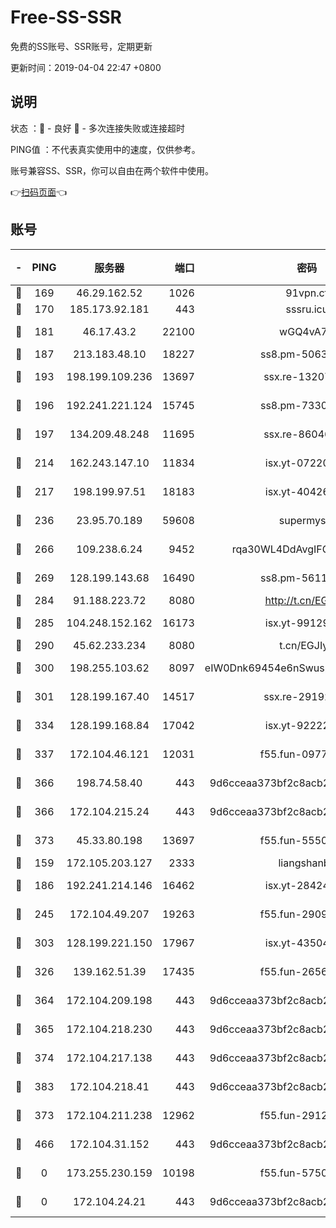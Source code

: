 # Free-SS-SSR

免费的SS账号、SSR账号，定期更新

更新时间：2019-04-04 22:47 +0800

## 说明

状态     ：🙂 - 良好 🙁 - 多次连接失败或连接超时

PING值   ：不代表真实使用中的速度，仅供参考。

账号兼容SS、SSR，你可以自由在两个软件中使用。

👉[扫码页面](https://liesauer.github.io/Free-SS-SSR/)👈

## 账号

|-|PING|服务器|端口|密码|加密方式|区域|
|:----:|:----:|:-----:|-----:|:----:|:----:|:----:|
|🙂|169|46.29.162.52|1026|91vpn.cf|rc4-md5|RU|
|🙂|170|185.173.92.181|443|sssru.icu|rc4-md5|RU|
|🙂|181|46.17.43.2|22100|wGQ4vA7D|aes-256-gcm|RU|
|🙂|187|213.183.48.10|18227|ss8.pm-50631596|rc4-md5|RU|
|🙂|193|198.199.109.236|13697|ssx.re-13207051|aes-256-cfb|US|
|🙂|196|192.241.221.124|15745|ss8.pm-73307807|aes-256-cfb|US|
|🙂|197|134.209.48.248|11695|ssx.re-86046850|aes-256-cfb|US|
|🙂|214|162.243.147.10|11834|isx.yt-07220762|aes-256-cfb|US|
|🙂|217|198.199.97.51|18183|isx.yt-40426345|aes-256-cfb|US|
|🙂|236|23.95.70.189|59608|supermyssr|chacha20-ietf|US|
|🙂|266|109.238.6.24|9452|rqa30WL4DdAvgIFG6Fs3znzTa|aes-256-cfb|FR|
|🙂|269|128.199.143.68|16490|ss8.pm-56112391|aes-256-cfb|SG|
|🙂|284|91.188.223.72|8080|http://t.cn/EGJIyrl|rc4-md5|RU|
|🙂|285|104.248.152.162|16173|isx.yt-99129295|aes-256-cfb|SG|
|🙂|290|45.62.233.234|8080|t.cn/EGJIyrl|rc4-md5|CA|
|🙂|300|198.255.103.62|8097|eIW0Dnk69454e6nSwuspv9DmS201tQ0D|aes-256-cfb|US|
|🙂|301|128.199.167.40|14517|ssx.re-29192167|aes-256-cfb|SG|
|🙂|334|128.199.168.84|17042|isx.yt-92222344|aes-256-cfb|SG|
|🙂|337|172.104.46.121|12031|f55.fun-09776967|aes-256-cfb|SG|
|🙂|366|198.74.58.40|443|9d6cceaa373bf2c8acb22e60b6a58be6|aes-256-cfb|US|
|🙂|366|172.104.215.24|443|9d6cceaa373bf2c8acb22e60b6a58be6|aes-256-cfb|US|
|🙂|373|45.33.80.198|13697|f55.fun-55504081|aes-256-cfb|US|
|🙂|159|172.105.203.127|2333|liangshanbo|chacha20|JP|
|🙂|186|192.241.214.146|16462|isx.yt-28424769|aes-256-cfb|US|
|🙂|245|172.104.49.207|19263|f55.fun-29091069|aes-256-cfb|SG|
|🙂|303|128.199.221.150|17967|isx.yt-43504398|aes-256-cfb|SG|
|🙂|326|139.162.51.39|17435|f55.fun-26568226|aes-256-cfb|SG|
|🙂|364|172.104.209.198|443|9d6cceaa373bf2c8acb22e60b6a58be6|aes-256-cfb|US|
|🙂|365|172.104.218.230|443|9d6cceaa373bf2c8acb22e60b6a58be6|aes-256-cfb|US|
|🙂|374|172.104.217.138|443|9d6cceaa373bf2c8acb22e60b6a58be6|aes-256-cfb|US|
|🙂|383|172.104.218.41|443|9d6cceaa373bf2c8acb22e60b6a58be6|aes-256-cfb|US|
|🙁|373|172.104.211.238|12962|f55.fun-29121491|aes-256-cfb|US|
|🙁|466|172.104.31.152|443|9d6cceaa373bf2c8acb22e60b6a58be6|aes-256-cfb|US|
|🙁|0|173.255.230.159|10198|f55.fun-57509636|aes-256-cfb|US|
|🙁|0|172.104.24.21|443|9d6cceaa373bf2c8acb22e60b6a58be6|aes-256-cfb|US|
